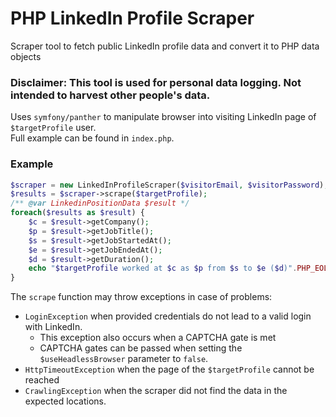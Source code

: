 # PHP LinkedIn Profile Scraper
Scraper tool to fetch public LinkedIn profile data and convert it to PHP data objects

### Disclaimer: This tool is used for personal data logging. Not intended to harvest other people's data.

Uses `symfony/panther` to manipulate browser into visiting LinkedIn page of `$targetProfile` user.    
Full example can be found in `index.php`.   

### Example
```php
$scraper = new LinkedInProfileScraper($visitorEmail, $visitorPassword);
$results = $scraper->scrape($targetProfile);
/** @var LinkedinPositionData $result */
foreach($results as $result) {
    $c = $result->getCompany();
    $p = $result->getJobTitle();
    $s = $result->getJobStartedAt();
    $e = $result->getJobEndedAt();
    $d = $result->getDuration();
    echo "$targetProfile worked at $c as $p from $s to $e ($d)".PHP_EOL;
}
```

The `scrape` function may throw exceptions in case of problems:   
- `LoginException` when provided credentials do not lead to a valid login with LinkedIn.
  - This exception also occurs when a CAPTCHA gate is met
  - CAPTCHA gates can be passed when setting the `$useHeadlessBrowser` parameter to `false`.
- `HttpTimeoutException` when the page of the `$targetProfile` cannot be reached
- `CrawlingException` when the scraper did not find the data in the expected locations.